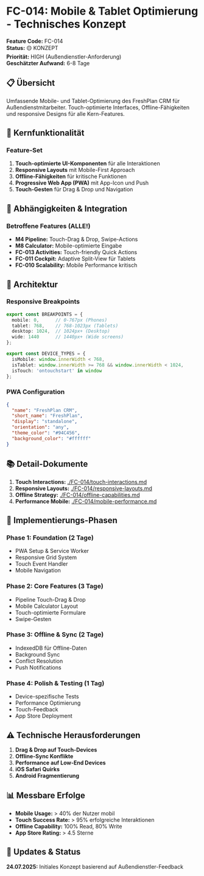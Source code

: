 # FC-014: Mobile & Tablet Optimierung - Technisches Konzept

**Feature Code:** FC-014  
**Status:** 🟡 KONZEPT  
**Priorität:** HIGH (Außendienstler-Anforderung)  
**Geschätzter Aufwand:** 6-8 Tage  

## 📋 Übersicht

Umfassende Mobile- und Tablet-Optimierung des FreshPlan CRM für Außendienstmitarbeiter. Touch-optimierte Interfaces, Offline-Fähigkeiten und responsive Designs für alle Kern-Features.

## 🎯 Kernfunktionalität

### Feature-Set
1. **Touch-optimierte UI-Komponenten** für alle Interaktionen
2. **Responsive Layouts** mit Mobile-First Approach
3. **Offline-Fähigkeiten** für kritische Funktionen
4. **Progressive Web App (PWA)** mit App-Icon und Push
5. **Touch-Gesten** für Drag & Drop und Navigation

## 🔗 Abhängigkeiten & Integration

### Betroffene Features (ALLE!)
- **M4 Pipeline:** Touch-Drag & Drop, Swipe-Actions
- **M8 Calculator:** Mobile-optimierte Eingabe
- **FC-013 Activities:** Touch-friendly Quick Actions
- **FC-011 Cockpit:** Adaptive Split-View für Tablets
- **FC-010 Scalability:** Mobile Performance kritisch

## 📐 Architektur

### Responsive Breakpoints
```typescript
export const BREAKPOINTS = {
  mobile: 0,      // 0-767px (Phones)
  tablet: 768,    // 768-1023px (Tablets)
  desktop: 1024,  // 1024px+ (Desktop)
  wide: 1440      // 1440px+ (Wide screens)
};

export const DEVICE_TYPES = {
  isMobile: window.innerWidth < 768,
  isTablet: window.innerWidth >= 768 && window.innerWidth < 1024,
  isTouch: 'ontouchstart' in window
};
```

### PWA Configuration
```json
{
  "name": "FreshPlan CRM",
  "short_name": "FreshPlan",
  "display": "standalone",
  "orientation": "any",
  "theme_color": "#94C456",
  "background_color": "#ffffff"
}
```

## 📚 Detail-Dokumente

1. **Touch Interactions:** [./FC-014/touch-interactions.md](./FC-014/touch-interactions.md)
2. **Responsive Layouts:** [./FC-014/responsive-layouts.md](./FC-014/responsive-layouts.md)
3. **Offline Strategy:** [./FC-014/offline-capabilities.md](./FC-014/offline-capabilities.md)
4. **Performance Mobile:** [./FC-014/mobile-performance.md](./FC-014/mobile-performance.md)

## 🚀 Implementierungs-Phasen

### Phase 1: Foundation (2 Tage)
- PWA Setup & Service Worker
- Responsive Grid System
- Touch Event Handler
- Mobile Navigation

### Phase 2: Core Features (3 Tage)
- Pipeline Touch-Drag & Drop
- Mobile Calculator Layout
- Touch-optimierte Formulare
- Swipe-Gesten

### Phase 3: Offline & Sync (2 Tage)
- IndexedDB für Offline-Daten
- Background Sync
- Conflict Resolution
- Push Notifications

### Phase 4: Polish & Testing (1 Tag)
- Device-spezifische Tests
- Performance Optimierung
- Touch-Feedback
- App Store Deployment

## ⚠️ Technische Herausforderungen

1. **Drag & Drop auf Touch-Devices**
2. **Offline-Sync Konflikte**
3. **Performance auf Low-End Devices**
4. **iOS Safari Quirks**
5. **Android Fragmentierung**

## 📊 Messbare Erfolge

- **Mobile Usage:** > 40% der Nutzer mobil
- **Touch Success Rate:** > 95% erfolgreiche Interaktionen
- **Offline Capability:** 100% Read, 80% Write
- **App Store Rating:** > 4.5 Sterne

## 🔄 Updates & Status

**24.07.2025:** Initiales Konzept basierend auf Außendienstler-Feedback